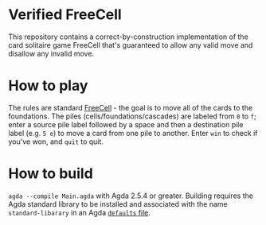 # Verified FreeCell
This repository contains a correct-by-construction implementation of the card solitaire game FreeCell that's guaranteed to allow any valid move and disallow any invalid move.

# How to play
The rules are standard [FreeCell](https://en.wikipedia.org/wiki/FreeCell#Rules) - the goal is to move all of the cards to the foundations. The piles (cells/foundations/cascades) are labeled from `0` to `f`; enter a source pile label followed by a space and then a destination pile label (e.g. `5 e`) to move a card from one pile to another. Enter `win` to check if you've won, and `quit` to quit.

# How to build
`agda --compile Main.agda` with Agda 2.5.4 or greater. Building requires the Agda standard library to be installed and associated with the name `standard-libarary` in an Agda [`defaults` file](http://agda.readthedocs.io/en/v2.5.3/tools/package-system.html).
